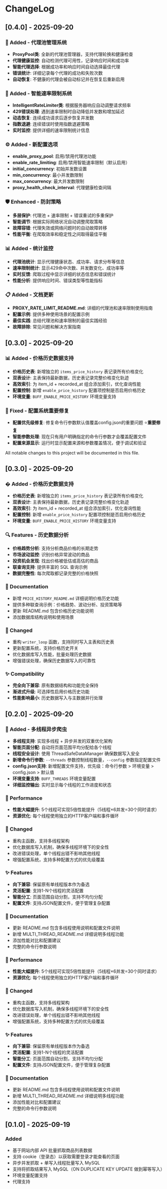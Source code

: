 # ChangeLog

## [0.4.0] - 2025-09-20

### 🔄 Added - 代理池管理系统
- **ProxyPool类**: 全新的代理池管理器，支持代理轮换和健康检查
- **代理健康监控**: 自动检测代理可用性，记录响应时间和成功率
- **智能代理选择**: 根据成功率和响应时间自动选择最佳代理
- **错误统计**: 详细记录每个代理的成功和失败次数
- **自动恢复**: 不健康的代理会被自动标记并在恢复后重新启用

### 🧠 Added - 智能速率限制系统
- **IntelligentRateLimiter类**: 根据服务器响应自动调整请求频率
- **429错误处理**: 遇到速率限制时自动降低并发数和增加延迟
- **动态恢复**: 连续成功请求后逐步恢复并发数
- **指数退避**: 连续错误时使用指数退避策略
- **实时监控**: 提供详细的速率限制统计信息

### ⚙️ Added - 新配置选项
- **enable_proxy_pool**: 启用/禁用代理池功能
- **enable_rate_limiting**: 启用/禁用智能速率限制（默认启用）
- **initial_concurrency**: 初始并发数设置
- **min_concurrency**: 最小并发数限制
- **max_concurrency**: 最大并发数限制
- **proxy_health_check_interval**: 代理健康检查间隔

### 🛡️ Enhanced - 防封策略
- **多层保护**: 代理池 + 速率限制 + 错误重试的多重保护
- **智能调节**: 根据实际网络状况自动调整爬取策略
- **故障容错**: 代理失效或网络问题时的自动故障转移
- **性能平衡**: 在爬取效率和稳定性之间取得最佳平衡

### 📊 Added - 统计监控
- **代理池统计**: 显示代理健康状态、成功率、请求分布等信息
- **速率限制统计**: 显示429命中次数、并发数变化、成功率等
- **实时反馈**: 爬取过程中显示详细的状态信息和错误统计
- **性能分析**: 提供响应时间、错误类型等性能指标

### 📋 Added - 文档更新
- **PROXY_RATE_LIMIT_README.md**: 详细的代理池和速率限制使用指南
- **配置示例**: 提供多种使用场景的配置示例
- **最佳实践**: 总结代理池和速率限制的最佳实践经验
- **故障排除**: 常见问题和解决方案指南

## [0.3.0] - 2025-09-20

### 📊 Added - 价格历史数据支持
- **价格历史表**: 新增独立的 `items_price_history` 表记录所有价格变化
- **双表设计**: 主表保持最新数据，历史表记录完整价格变化轨迹
- **高效索引**: 为 item_id + recorded_at 组合添加索引，优化查询性能
- **配置控制**: 新增 `enable_price_history` 配置项控制是否启用价格历史
- **环境变量**: `BUFF_ENABLE_PRICE_HISTORY` 环境变量支持

### 🔧 Fixed - 配置系统重要修复
- **配置优先级修复**: 修复命令行参数默认值覆盖config.json的重要问题 ⭐**重要修复**
- **智能参数处理**: 现在只有用户明确指定的命令行参数才会覆盖配置文件
- **配置来源显示**: 运行时显示配置来源和参数覆盖情况，便于调试和验证

All notable changes to this project will be documented in this file.

## [0.3.0] - 2025-09-20

### � Added - 价格历史数据支持
- **价格历史表**: 新增独立的 `items_price_history` 表记录所有价格变化
- **双表设计**: 主表保持最新数据，历史表记录完整价格变化轨迹
- **高效索引**: 为 item_id + recorded_at 组合添加索引，优化查询性能
- **配置控制**: 新增 `enable_price_history` 配置项控制是否启用价格历史
- **环境变量**: `BUFF_ENABLE_PRICE_HISTORY` 环境变量支持

### 🔍 Features - 历史数据分析
- **价格趋势分析**: 支持分析商品价格的长期走势
- **市场波动监控**: 识别价格异常波动的商品
- **投资机会发现**: 找出价格被低估或高估的商品
- **联查询支持**: 提供丰富的 SQL 查询示例
- **数据完整性**: 每次爬取都记录完整的价格快照

### 📖 Documentation
- 新增 `PRICE_HISTORY_README.md` 详细说明价格历史功能
- 提供多种联查询示例：价格趋势、波动分析、投资策略等
- 更新 README.md 包含价格历史功能说明
- 添加数据库结构说明和使用场景

### 🔄 Changed
- 重构 `writer_loop` 函数，支持同时写入主表和历史表
- 更新配置系统，支持价格历史开关
- 优化数据库写入性能，批量处理历史数据
- 增强错误处理，确保历史数据写入的可靠性

### ✨ Compatibility
- **完全向下兼容**: 原有数据结构和功能完全保持
- **渐进式升级**: 可选择性启用价格历史功能
- **性能影响最小**: 历史数据写入与主数据并行处理

## [0.2.0] - 2025-09-20

### 🚀 Added - 多线程异步爬虫
- **多线程支持**: 实现多线程 + 异步并发的双重优化架构
- **智能页面分配**: 自动将页面范围平均分配给各个线程
- **线程安全设计**: 使用 ThreadSafeDataManager 确保数据写入安全
- **新增命令行参数**: `--threads` 参数控制线程数量，`--config` 参数指定配置文件
- **config.json支持**: 新增配置文件支持，优先级：命令行参数 > 环境变量 > config.json > 默认值
- **环境变量支持**: `BUFF_THREADS` 环境变量配置
- **详细监控输出**: 实时显示每个线程的工作进度和状态

### 🚀 Performance
- **性能大幅提升**: 5个线程可实现5倍性能提升（5线程×6并发=30个同时请求）
- **资源优化**: 每个线程使用独立的HTTP客户端和事件循环

### 🔄 Changed
- 重构主函数，支持多线程架构
- 优化数据库写入机制，确保多线程环境下的安全性
- 改进错误处理，单个线程出错不影响其他线程
- 增强配置系统，支持多种配置方式的优先级覆盖

### ✨ Features
- **向下兼容**: 保留原有单线程版本作为备选
- **灵活配置**: 支持1-N个线程的灵活配置
- **智能分工**: 页面范围自动分割，支持不均匀分配
- **配置文件**: 支持JSON配置文件，便于管理复杂配置

### 📖 Documentation
- 更新 README.md 包含多线程使用说明和配置文件说明
- 新增 MULTI_THREAD_README.md 详细说明多线程功能
- 添加性能对比和配置建议
- 完整的命令行参数说明

### 🚀 Performance
- **性能大幅提升**: 5个线程可实现5倍性能提升（5线程×6并发=30个同时请求）
- **资源优化**: 每个线程使用独立的HTTP客户端和事件循环

### 🔄 Changed
- 重构主函数，支持多线程架构
- 优化数据库写入机制，确保多线程环境下的安全性
- 改进错误处理，单个线程出错不影响其他线程
- 增强配置系统，支持多种配置方式的优先级覆盖

### ✨ Features
- **向下兼容**: 保留原有单线程版本作为备选
- **灵活配置**: 支持1-N个线程的灵活配置
- **智能分工**: 页面范围自动分割，支持不均匀分配
- **配置文件**: 支持JSON配置文件，便于管理复杂配置

### 📖 Documentation
- 更新 README.md 包含多线程使用说明和配置文件说明
- 新增 MULTI_THREAD_README.md 详细说明多线程功能
- 添加性能对比和配置建议
- 完整的命令行参数说明

## [0.1.0] - 2025-09-19

### Added
- 基于网站内部 API 批量抓取商品列表数据
- 支持 cookie（登录态）以获取需要登录才能查看的页面
- 异步并发抓取 + 单写入线程批量写入 MySQL
- 支持将抓取结果写入 MySQL（ON DUPLICATE KEY UPDATE 做到幂等写入）
- 环境变量配置支持
- 代理支持